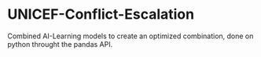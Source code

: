 # UNICEF-Conflict-Escalation
Combined AI-Learning models to create an optimized combination, done on python throught the pandas API.
